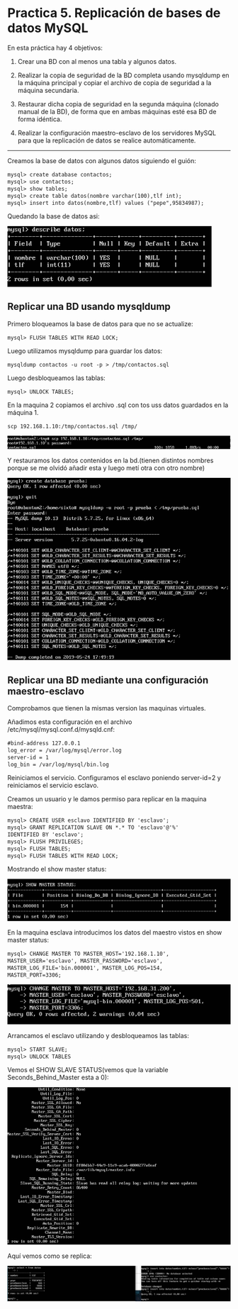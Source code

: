 # Practica 5. Replicación de bases de datos MySQL
En esta práctica hay 4 objetivos:

1. Crear una BD con al menos una tabla y algunos datos.

2. Realizar la copia de seguridad de la BD completa usando mysqldump en la máquina principal y copiar el archivo de copia de seguridad a la máquina secundaria.

3. Restaurar dicha copia de seguridad en la segunda máquina (clonado manual de la BD), de forma que en ambas máquinas esté esa BD de forma idéntica.

4. Realizar la configuración maestro-esclavo de los servidores MySQL para que la replicación de datos se realice automáticamente.

---

Creamos la base de datos con algunos datos siguiendo el guión:
	
	mysql> create database contactos;
	mysql> use contactos;
	mysql> show tables;
	mysql> create table datos(nombre varchar(100),tlf int);
	mysql> insert into datos(nombre,tlf) values ("pepe",95834987);

Quedando la base de datos asi:

![img](https://github.com/SixtoCoca/SWAP/blob/master/Imagenes/basededatos.png)

## Replicar una BD usando mysqldump

Primero bloqueamos la base de datos para que no se actualize:

	mysql> FLUSH TABLES WITH READ LOCK;

Luego utilizamos mysqldump para guardar los datos:

	mysqldump contactos -u root -p > /tmp/contactos.sql

Luego desbloqueamos las tablas:

	mysql> UNLOCK TABLES;

En la maquina 2 copiamos el archivo .sql con tos uss datos guardados en la máquina 1.

	scp 192.168.1.10:/tmp/contactos.sql /tmp/

![img](https://github.com/SixtoCoca/SWAP/blob/master/Imagenes/contactosscp.png)

Y restauramos los datos contenidos en la bd.(tienen distintos nombres porque se me olvidó añadir esta y luego metí otra con otro nombre)

![img](https://github.com/SixtoCoca/SWAP/blob/master/Imagenes/restaurardatabasep5.png)


## Replicar una BD mediante una configuración maestro-esclavo

Comprobamos que tienen la mismas version las maquinas virtuales.

Añadimos esta configuración en el archivo /etc/mysql/mysql.conf.d/mysqld.cnf:

	#bind-address 127.0.0.1
	log_error = /var/log/mysql/error.log
	server-id = 1
	log_bin = /var/log/mysql/bin.log

Reiniciamos el servicio. Configuramos el esclavo poniendo server-id=2 y reiniciamos el servicio esclavo.

Creamos un usuario y le damos permiso para replicar en la maquina maestra:

	mysql> CREATE USER esclavo IDENTIFIED BY 'esclavo';
	mysql> GRANT REPLICATION SLAVE ON *.* TO 'esclavo'@'%'
	IDENTIFIED BY 'esclavo';
	mysql> FLUSH PRIVILEGES;	
	mysql> FLUSH TABLES;
	mysql> FLUSH TABLES WITH READ LOCK;

Mostrando el show master status:

![img](https://github.com/SixtoCoca/SWAP/blob/master/Imagenes/showmasterstatus.png)

En la maquina esclava introducimos los datos del maestro vistos en show master status:

	mysql> CHANGE MASTER TO MASTER_HOST='192.168.1.10',
	MASTER_USER='esclavo', MASTER_PASSWORD='esclavo',
	MASTER_LOG_FILE='bin.000001', MASTER_LOG_POS=154,
	MASTER_PORT=3306;

![img](https://github.com/SixtoCoca/SWAP/blob/master/Imagenes/ESCLAVO.png)

Arrancamos el esclavo utilizando y desbloqueamos las tablas:

	mysql> START SLAVE;
	mysql> UNLOCK TABLES

Vemos el SHOW SLAVE STATUS(vemos que la variable Seconds_Behind_Master esta a 0):

![img](https://github.com/SixtoCoca/SWAP/blob/master/Imagenes/secondbehindmaster.png)

Aquí vemos como se replica:

![img](https://github.com/SixtoCoca/SWAP/blob/master/Imagenes/solucionfinal.png)
